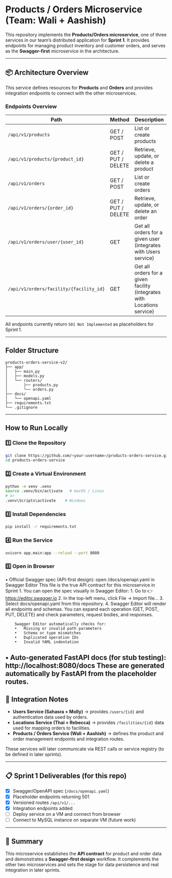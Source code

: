 # Products / Orders Microservice (Team: Wali + Aashish)

This repository implements the **Products/Orders microservice**, one of three services in our team’s distributed
application for **Sprint 1**. It provides endpoints for managing product inventory and customer orders, and serves
as the **Swagger-first** microservice in the architecture.

---

## 📦 Architecture Overview

This service defines resources for **Products** and **Orders** and provides integration endpoints to connect with
the other microservices.

### Endpoints Overview
| Path | Method | Description |
|------|---------|-------------|
| `/api/v1/products` | GET / POST | List or create products |
| `/api/v1/products/{product_id}` | GET / PUT / DELETE | Retrieve, update, or delete a product |
| `/api/v1/orders` | GET / POST | List or create orders |
| `/api/v1/orders/{order_id}` | GET / PUT / DELETE | Retrieve, update, or delete an order |
| `/api/v1/orders/user/{user_id}` | GET | Get all orders for a given user (integrates with Users service) |
| `/api/v1/orders/facility/{facility_id}` | GET | Get all orders for a given facility (integrates with Locations service) |

All endpoints currently return `501 Not Implemented` as placeholders for Sprint 1.

---

## Folder Structure

```
products-orders-service-v2/
├── app/
│   ├── main.py
│   ├── models.py
│   └── routers/
│       ├── products.py
│       └── orders.py
├── docs/
│   └── openapi.yaml
├── requirements.txt
└── .gitignore
```

---

## How to Run Locally

### 1️⃣ Clone the Repository
```bash
git clone https://github.com/<your-username>/products-orders-service.git
cd products-orders-service
```

### 2️⃣ Create a Virtual Environment
```bash
python -m venv .venv
source .venv/bin/activate   # macOS / Linux
# or
.venv\Scripts\activate    # Windows
```

### 3️⃣ Install Dependencies
```bash
pip install -r requirements.txt
```

### 4️⃣ Run the Service
```bash
uvicorn app.main:app --reload --port 8080
```

### 5️⃣ Open in Browser
•	Official Swagger spec (API-first design): open /docs/openapi.yaml in Swagger Editor
This file is the true API contract for this microservice in Sprint 1.
        You can open the spec visually in Swagger Editor:
        1.	Go to 👉 https://editor.swagger.io
        2.	In the top-left menu, click File → Import file…
        3.	Select docs/openapi.yaml from this repository.
        4.	Swagger Editor will render all endpoints and schemas. You can expand each operation (GET, POST, PUT, DELETE) and check parameters, request bodies, and responses.

        Swagger Editor automatically checks for:
        •	Missing or invalid path parameters
        •	Schema or type mismatches
        •	Duplicated operation IDs
        •	Invalid YAML indentation

•	Auto-generated FastAPI docs (for stub testing): http://localhost:8080/docs
These are generated automatically by FastAPI from the placeholder routes.
---

## 🧱 Integration Notes

- **Users Service (Sahasra + Molly)** → provides `/users/{id}` and authentication data used by orders.
- **Locations Service (Thai + Rebecca)** → provides `/facilities/{id}` data used for mapping orders to facilities.
- **Products / Orders Service (Wali + Aashish)** → defines the product and order management endpoints and integration routes.

These services will later communicate via REST calls or service registry (to be defined in later sprints).

---

## 📋 Sprint 1 Deliverables (for this repo)

- [x] Swagger/OpenAPI spec (`/docs/openapi.yaml`)
- [x] Placeholder endpoints returning 501
- [x] Versioned routes `/api/v1/...`
- [x] Integration endpoints added
- [ ] Deploy service on a VM and connect from browser
- [ ] Connect to MySQL instance on separate VM (future work)

---

## 🧠 Summary

This microservice establishes the **API contract** for product and order data and demonstrates a **Swagger‑first design**
workflow. It complements the other two microservices and sets the stage for data persistence and real integration in later sprints.